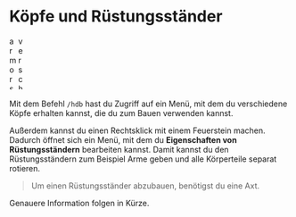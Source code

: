 # Köpfe und Rüstungsständer

<img src="https://i.imgur.com/iI39y84.jpeg" alt="armorstands" thumbnail="true" height="95" width="12"/>
<img src="https://i.imgur.com/i3HT4nj.jpeg" alt="verschwörung" thumbnail="true" height="95" width="12"/>

Mit dem Befehl `/hdb` hast du Zugriff auf ein Menü, mit dem du verschiedene Köpfe erhalten kannst, die du zum Bauen
verwenden kannst.

Außerdem kannst du einen Rechtsklick mit einem <tooltip term="Flintstone">Feuerstein</tooltip> machen. Dadurch öffnet sich ein Menü, mit dem du
**Eigenschaften von Rüstungsständern** bearbeiten kannst. Damit kannst du den Rüstungsständern zum Beispiel Arme geben
und alle Körperteile separat rotieren.

> Um einen Rüstungsständer abzubauen, benötigst du eine Axt.


Genauere Information folgen in Kürze.